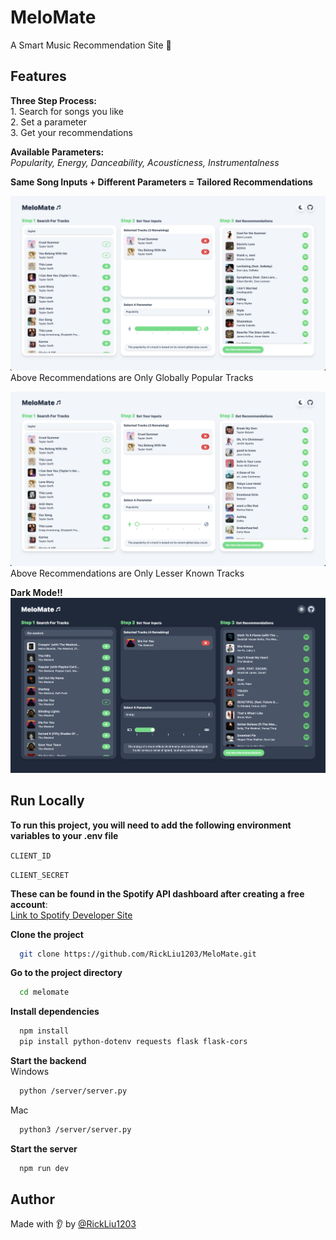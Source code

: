 
# MeloMate

A Smart Music Recommendation Site 🎵

## Features

**Three Step Process:**  
    1. Search for songs you like  
    2. Set a parameter  
    3. Get your recommendations

**Available Parameters:**   
*Popularity, Energy, Danceability, Acousticness, Instrumentalness*

**Same Song Inputs + Different Parameters = Tailored Recommendations**  

![popular](/public/popular.png)
Above Recommendations are Only Globally Popular Tracks

![unpopular](/public/unpopular.png)
Above Recommendations are Only Lesser Known Tracks

**Dark Mode!!**
![dark](/public/dark.png)

## Run Locally

**To run this project, you will need to add the following environment variables to your .env file**

`CLIENT_ID`

`CLIENT_SECRET`

**These can be found in the Spotify API dashboard after creating a free account**:  
[Link to Spotify Developer Site](https://developer.spotify.com/dashboard)


**Clone the project**

```bash
  git clone https://github.com/RickLiu1203/MeloMate.git
```

**Go to the project directory**

```bash
  cd melomate
```

**Install dependencies**

```bash
  npm install
  pip install python-dotenv requests flask flask-cors
```

**Start the backend**  
Windows
```bash
  python /server/server.py
```
Mac
```bash
  python3 /server/server.py
```

**Start the server**

```bash
  npm run dev
```


## Author

Made with 👂 by [@RickLiu1203](https://www.github.com/RickLiu1203)